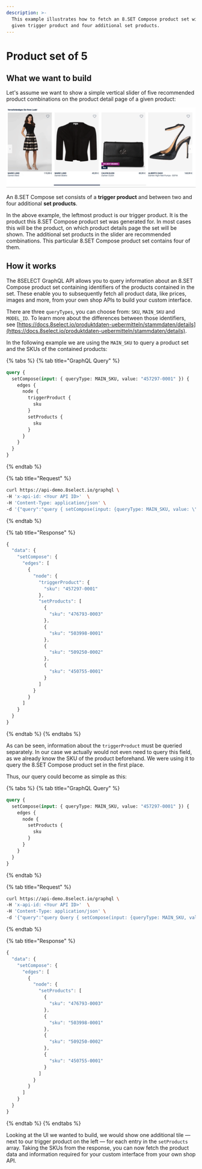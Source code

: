 ```yaml
---
description: >-
  This example illustrates how to fetch an 8.SET Compose product set with a
  given trigger product and four additional set products.
---
```


# Product set of 5

## What we want to build

Let's assume we want to show a simple vertical slider of five recommended product combinations on the product detail page of a given product:

![](../../../.gitbook/assets/5-products-without-alternatives.gif)

An 8.SET Compose  set consists of a **trigger product** and between two and four additional **set products**.

In the above example, the leftmost product is our trigger product. It is the product this 8.SET Compose product set was generated for. In most cases this will be the product, on which product details page the set will be shown. The additional set products in the slider are recommended combinations. This particular 8.SET Compose product set contains four of them.

## How it works

The 8SELECT GraphQL API allows you to query information about an 8.SET Compose product set containing identifiers of the products contained in the set. These enable you to subsequently fetch all product data, like prices, images and more, from your own shop APIs to build your custom interface.

There are three `queryTypes`, you can choose from: `SKU`, `MAIN_SKU` and `MODEL_ID`. To learn more about the differences between those identifiers, see [https://docs.8select.io/produktdaten-uebermitteln/stammdaten/details](https://docs.8select.io/produktdaten-uebermitteln/stammdaten/details).

In the following example we are using the `MAIN_SKU` to query a product set and the SKUs of the contained products:

{% tabs %}
{% tab title="GraphQL Query" %}
```graphql
query {
  setCompose(input: { queryType: MAIN_SKU, value: "457297-0001" }) {
    edges {
      node {
        triggerProduct {
          sku
        }
        setProducts {
          sku
        }
      }
    }
  }
}
```
{% endtab %}

{% tab title="Request" %}
```bash
curl https://api-demo.8select.io/graphql \
-H 'x-api-id: <Your API ID>'  \
-H 'Content-Type: application/json' \
-d '{"query":"query { setCompose(input: {queryType: MAIN_SKU, value: \"457297-0001\"}) { edges { node { triggerProduct { sku } setProducts { sku } } } } }"}'
```
{% endtab %}

{% tab title="Response" %}
```javascript
{
  "data": {
    "setCompose": {
      "edges": [
        {
          "node": {
            "triggerProduct": {
              "sku": "457297-0001"
            },
            "setProducts": [
              {
                "sku": "476793-0003"
              },
              {
                "sku": "503998-0001"
              },
              {
                "sku": "509250-0002"
              },
              {
                "sku": "450755-0001"
              }
            ]
          }
        }
      ]
    }
  }
}
```
{% endtab %}
{% endtabs %}

As can be seen, information about the `triggerProduct` must be queried separately. In our case we actually would not even need to query this field, as we already know the SKU of the product beforehand. We were using it to query the 8.SET Compose product set in the first place.

Thus, our query could become as simple as this:

{% tabs %}
{% tab title="GraphQL Query" %}
```graphql
query {
  setCompose(input: { queryType: MAIN_SKU, value: "457297-0001" }) {
    edges {
      node {
        setProducts {
          sku
        }
      }
    }
  }
}
```
{% endtab %}

{% tab title="Request" %}
```bash
curl https://api-demo.8select.io/graphql \
-H 'x-api-id: <Your API ID>'  \
-H 'Content-Type: application/json' \
-d '{"query":"query Query { setCompose(input: {queryType: MAIN_SKU, value: \"457297-0001\"}) { edges { node { setProducts { sku } } } } }"}'
```
{% endtab %}

{% tab title="Response" %}
```javascript
{
  "data": {
    "setCompose": {
      "edges": [
        {
          "node": {
            "setProducts": [
              {
                "sku": "476793-0003"
              },
              {
                "sku": "503998-0001"
              },
              {
                "sku": "509250-0002"
              },
              {
                "sku": "450755-0001"
              }
            ]
          }
        }
      ]
    }
  }
}
```
{% endtab %}
{% endtabs %}

Looking at the UI we wanted to build, we would show one additional tile — next to our trigger product on the left — for each entry in the `setProducts` array. Taking the SKUs from the response, you can now fetch the product data and information required for your custom interface from your own shop API. 

